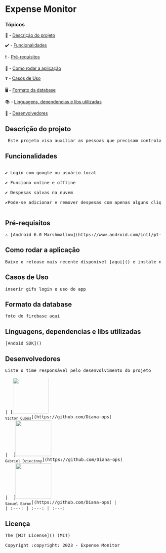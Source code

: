 
<h1>Expense Monitor</h1> 

### Tópicos 

📓 - [Descrição do projeto](#descrição-do-projeto)

✔️ - [Funcionalidades](#funcionalidades)

❗ - [Pré-requisitos](#pré-requisitos)

🏃 - [Como rodar a aplicação](#como-rodar-a-aplicação)

❓ - [Casos de Uso](#casos-de-uso)

🖥️ - [Formato da database](#formato-da-database)

📚 - [Linguagens, dependencias e libs utilizadas](#Linguagens,-dependencias-e-libs-utilizadas)

🧍 - [Desenvolvedores](#Desenvolvedores)

## Descrição do projeto 

<pre>
 Este projeto visa auxiliar as pessoas que precisam controlar suas despesas. Para que essas pessoas não atrasem ou esqueçam dos pagamentos que precisam fazer. Auxiliando o usuário a planejar de forma mais eficiente seus gastos futuros.
</pre>

## Funcionalidades
<pre>

✔️ Login com google ou usuário local  

✔️ Funciona online e offline

✔️ Despesas salvas na nuvem

✔️Pode-se adicionar e remover despesas com apenas alguns cliques

</pre>
## Pré-requisitos

<pre>
⚠️ [Android 6.0 Marshmallow](https://www.android.com/intl/pt-BR_br/versions/marshmallow-6-0/) ou mais recente
</pre>

## Como rodar a aplicação

<pre>
Baixe o release mais recente dísponivel [aqui]() e instale no seu dispositivo android
</pre>

## Casos de Uso

<pre>
inserir gifs login e uso do app
</pre>

## Formato da database

<pre>
foto do firebase aqui
</pre>

## Linguagens, dependencias e libs utilizadas

<pre>
[Andoid SDK]()
</pre>

## Desenvolvedores

<pre>
Liste o time responsável pelo desenvolvimento do projeto

| [<img src="" width=115><br><sub>Victor Quoos</sub>](https://github.com/Diana-ops) 
|  [<img src="" width=115><br><sub>Gabriel Dziecinny</sub>](https://github.com/Diana-ops) 
|  [<img src="" width=115><br><sub>Samuel Baron</sub>](https://github.com/Diana-ops) |
| :---: | :---: | :---: 
</pre>

## Licença 

<pre>
The [MIT License]() (MIT)

Copyright :copyright: 2023 - Expense Monitor
</pre>
